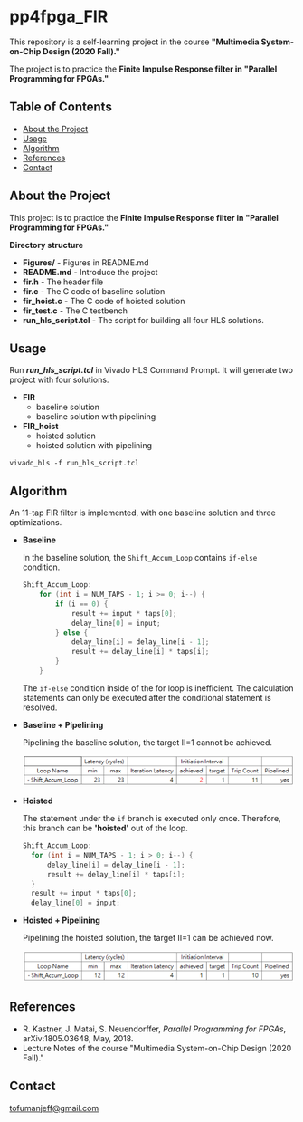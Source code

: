 # pp4fpga_FIR

This repository is a self-learning project in the course **"Multimedia System-on-Chip Design (2020 Fall)."**

The project is to practice the **Finite Impulse Response filter in "Parallel Programming for FPGAs."**

## Table of Contents

* [About the Project](#about-the-project)
* [Usage](#usage)
* [Algorithm](#algorithm)
* [References](#references)
* [Contact](#contact)

## About the Project

This project is to practice the **Finite Impulse Response filter in "Parallel Programming for FPGAs."**

**Directory structure**

* **Figures/** - Figures in README.md
* **README.md** - Introduce the project
* **fir.h** - The header file
* **fir.c** - The C code of baseline solution
* **fir_hoist.c** - The C code of hoisted solution
* **fir_test.c** - The C testbench
* **run_hls_script.tcl** - The script for building all four HLS solutions.

## Usage

Run ***run_hls_script.tcl*** in Vivado HLS Command Prompt. It will generate two project with four solutions.

* **FIR**
  * baseline solution
  * baseline solution with pipelining
* **FIR_hoist**
  * hoisted solution
  * hoisted solution with pipelining

```
vivado_hls -f run_hls_script.tcl
```

## Algorithm

An 11-tap FIR filter is implemented, with one baseline solution and three optimizations.

* **Baseline**

  In the baseline solution, the `Shift_Accum_Loop` contains `if-else` condition.

  ```c
  Shift_Accum_Loop:
      for (int i = NUM_TAPS - 1; i >= 0; i--) {
          if (i == 0) {
              result += input * taps[0];
              delay_line[0] = input;
          } else {
              delay_line[i] = delay_line[i - 1];
              result += delay_line[i] * taps[i];
          }
      }
  ```

  The `if-else` condition inside of the for loop is inefficient. The calculation statements can only be executed after the conditional statement is resolved.

* **Baseline + Pipelining**

  Pipelining the baseline solution, the target II=1 cannot be achieved.

  ![baseline_pipeline](./Figures/baseline_pipeline.PNG)

* **Hoisted**

  The statement under the `if` branch is executed only once. Therefore, this branch can be **'hoisted'** out of the loop.

  ```c
  Shift_Accum_Loop:
  	for (int i = NUM_TAPS - 1; i > 0; i--) {
  		delay_line[i] = delay_line[i - 1];
  		result += delay_line[i] * taps[i];
  	}
  	result += input * taps[0];
  	delay_line[0] = input;
  ```

* **Hoisted + Pipelining**

  Pipelining the hoisted solution, the target II=1 can be achieved now.

  ![hoisted_pipeline](./Figures/hoisted_pipeline.PNG)

## References

* R. Kastner, J. Matai, S. Neuendorffer, *Parallel Programming for FPGAs*, arXiv:1805.03648, May, 2018.
* Lecture Notes of the course "Multimedia System-on-Chip Design (2020 Fall)."

## Contact

tofumanjeff@gmail.com